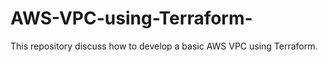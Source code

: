 # AWS-VPC-using-Terraform-
This repository discuss how to develop a basic AWS VPC using Terraform. 
